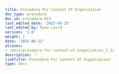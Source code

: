 ```yaml
---
title: Procedure For Context Of Organization
doc_type: procedure
doc_id: procedure-013
last_edited_date: '2025-05-25'
last_edited_by: Ryan Laird
version: '1.0'
weight: 2
date: '2025-06-12'
aliases:
- /docs/procedure-for-context-of-organization_1_1/
description: ''
linkTitle: Procedure For Context Of Organization
type: docs
---
```


<!-- Unsupported block type: table_of_contents -->

<!-- Unsupported block type: unsupported -->
